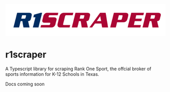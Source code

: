 ![r1scraper logo](r1scraper.png)

# r1scraper

A Typescript library for scraping Rank One Sport, the offcial broker of sports information for K-12 Schools in Texas.

Docs coming soon
